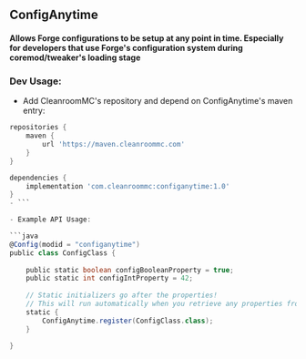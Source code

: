 ## ConfigAnytime

#### Allows Forge configurations to be setup at any point in time. Especially for developers that use Forge's configuration system during coremod/tweaker's loading stage


### Dev Usage:

- Add CleanroomMC's repository and depend on ConfigAnytime's maven entry:
```groovy
repositories {
    maven {
        url 'https://maven.cleanroommc.com'
    }
}

dependencies {
    implementation 'com.cleanroommc:configanytime:1.0'
}
- ```

- Example API Usage:

```java
@Config(modid = "configanytime")
public class ConfigClass {
    
    public static boolean configBooleanProperty = true;
    public static int configIntProperty = 42;
    
    // Static initializers go after the properties!
    // This will run automatically when you retrieve any properties from this config class
    static {
        ConfigAnytime.register(ConfigClass.class);
    }
    
}
```